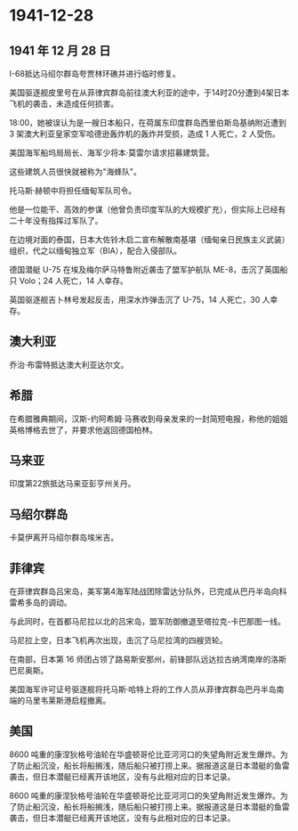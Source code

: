 # 1941-12-28

## 1941 年 12 月 28 日

I-68抵达马绍尔群岛夸贾林环礁并进行临时修复。

美国驱逐舰皮里号在从菲律宾群岛前往澳大利亚的途中，于14时20分遭到4架日本飞机的袭击，未造成任何损害。

18:00，她被误认为是一艘日本船只，在荷属东印度群岛西里伯斯岛基纳附近遭到
3 架澳大利亚皇家空军哈德逊轰炸机的轰炸并受损，造成 1 人死亡，2 人受伤。

美国海军船坞局局长、海军少将本·莫雷尔请求招募建筑营。

这些建筑人员很快就被称为"海蜂队"。

托马斯·赫顿中将担任缅甸军队司令。

他是一位能干、高效的参谋（他曾负责印度军队的大规模扩充），但实际上已经有二十年没有指挥过军队了。

在边境对面的泰国，日本大佐铃木启二宣布解散南基堪（缅甸亲日民族主义武装）组织，代之以缅甸独立军（BIA），配合入侵部队。

德国潜艇 U-75 在埃及梅尔萨马特鲁附近袭击了盟军护航队
ME-8，击沉了英国船只 Volo；24 人死亡，14 人幸存。

英国驱逐舰吉卜林号发起反击，用深水炸弹击沉了 U-75，14 人死亡，30
人幸存。

## 澳大利亚

乔治·布雷特抵达澳大利亚达尔文。

## 希腊

在希腊雅典期间，汉斯-约阿希姆·马赛收到母亲发来的一封简短电报，称他的姐姐英格博格去世了，并要求他返回德国柏林。

## 马来亚

印度第22旅抵达马来亚彭亨州关丹。

## 马绍尔群岛

卡莫伊离开马绍尔群岛埃米吉。

## 菲律宾

在菲律宾群岛吕宋岛，美军第4海军陆战团除雷达分队外，已完成从巴丹半岛向科雷希多岛的调动。

与此同时，在首都马尼拉以北的吕宋岛，盟军防御撤退至塔拉克-卡巴那图一线。

马尼拉上空，日本飞机再次出现，击沉了马尼拉湾的四艘货轮。

在南部，日本第 16
师团占领了路易斯安那州，前锋部队远达拉古纳湾南岸的洛斯巴尼奥斯。

美国海军许可证号驱逐舰将托马斯·哈特上将的工作人员从菲律宾群岛巴丹半岛南端的马里韦莱斯港启程撤离。

## 美国

8600
吨重的康涅狄格号油轮在华盛顿哥伦比亚河河口的失望角附近发生爆炸。为了防止船沉没，船长将船搁浅，随后船只被打捞上来。据报道这是日本潜艇的鱼雷袭击，但日本潜艇已经离开该地区，没有与此相对应的日本记录。

8600
吨重的康涅狄格号油轮在华盛顿哥伦比亚河河口的失望角附近发生爆炸。为了防止船沉没，船长将船搁浅，随后船只被打捞上来。据报道这是日本潜艇的鱼雷袭击，但日本潜艇已经离开该地区，没有与此相对应的日本记录。

